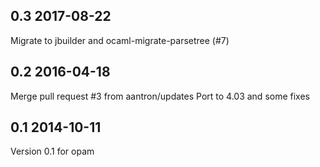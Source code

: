 0.3 2017-08-22
---------------------------------

Migrate to jbuilder and ocaml-migrate-parsetree (#7)

0.2 2016-04-18
---------------------------------

Merge pull request #3 from aantron/updates
Port to 4.03 and some fixes

0.1 2014-10-11
---------------------------------

Version 0.1 for opam
